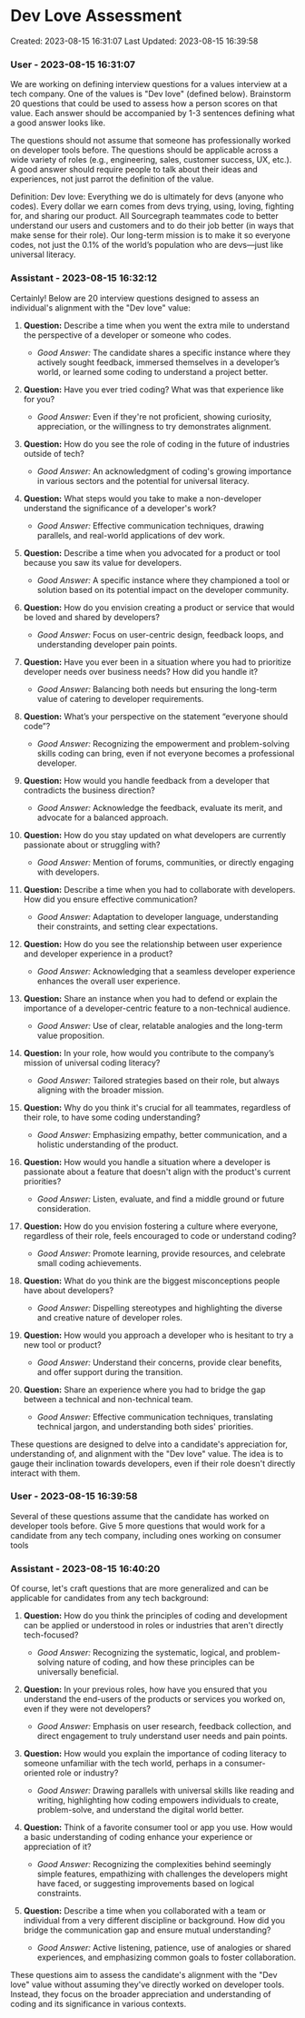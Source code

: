 # Dev Love Assessment

Created: 2023-08-15 16:31:07
Last Updated: 2023-08-15 16:39:58

### User - 2023-08-15 16:31:07

We are working on defining interview questions for a values interview at a tech company. One of the values is "Dev love" (defined below). Brainstorm 20 questions that could be used to assess how a person scores on that value. Each answer should be accompanied by 1-3 sentences defining what a good answer looks like. 

The questions should not assume that someone has professionally worked on developer tools before. The questions should be applicable across a wide variety of roles (e.g., engineering, sales, customer success, UX, etc.). A good answer should require people to talk about their ideas and experiences, not just parrot the definition of the value.

Definition: 
Dev love: Everything we do is ultimately for devs (anyone who codes). Every dollar we earn comes from devs trying, using, loving, fighting for, and sharing our product. All Sourcegraph teammates code to better understand our users and customers and to do their job better (in ways that make sense for their role). Our long-term mission is to make it so everyone codes, not just the 0.1% of the world’s population who are devs—just like universal literacy.


### Assistant - 2023-08-15 16:32:12

Certainly! Below are 20 interview questions designed to assess an individual's alignment with the "Dev love" value:

1. **Question:** Describe a time when you went the extra mile to understand the perspective of a developer or someone who codes.
   - *Good Answer:* The candidate shares a specific instance where they actively sought feedback, immersed themselves in a developer’s world, or learned some coding to understand a project better.

2. **Question:** Have you ever tried coding? What was that experience like for you?
   - *Good Answer:* Even if they're not proficient, showing curiosity, appreciation, or the willingness to try demonstrates alignment.

3. **Question:** How do you see the role of coding in the future of industries outside of tech?
   - *Good Answer:* An acknowledgment of coding's growing importance in various sectors and the potential for universal literacy.

4. **Question:** What steps would you take to make a non-developer understand the significance of a developer's work?
   - *Good Answer:* Effective communication techniques, drawing parallels, and real-world applications of dev work.

5. **Question:** Describe a time when you advocated for a product or tool because you saw its value for developers.
   - *Good Answer:* A specific instance where they championed a tool or solution based on its potential impact on the developer community.

6. **Question:** How do you envision creating a product or service that would be loved and shared by developers?
   - *Good Answer:* Focus on user-centric design, feedback loops, and understanding developer pain points.

7. **Question:** Have you ever been in a situation where you had to prioritize developer needs over business needs? How did you handle it?
   - *Good Answer:* Balancing both needs but ensuring the long-term value of catering to developer requirements.

8. **Question:** What’s your perspective on the statement “everyone should code”?
   - *Good Answer:* Recognizing the empowerment and problem-solving skills coding can bring, even if not everyone becomes a professional developer.

9. **Question:** How would you handle feedback from a developer that contradicts the business direction?
   - *Good Answer:* Acknowledge the feedback, evaluate its merit, and advocate for a balanced approach.

10. **Question:** How do you stay updated on what developers are currently passionate about or struggling with?
    - *Good Answer:* Mention of forums, communities, or directly engaging with developers.

11. **Question:** Describe a time when you had to collaborate with developers. How did you ensure effective communication?
    - *Good Answer:* Adaptation to developer language, understanding their constraints, and setting clear expectations.

12. **Question:** How do you see the relationship between user experience and developer experience in a product?
    - *Good Answer:* Acknowledging that a seamless developer experience enhances the overall user experience.

13. **Question:** Share an instance when you had to defend or explain the importance of a developer-centric feature to a non-technical audience.
    - *Good Answer:* Use of clear, relatable analogies and the long-term value proposition.

14. **Question:** In your role, how would you contribute to the company’s mission of universal coding literacy?
    - *Good Answer:* Tailored strategies based on their role, but always aligning with the broader mission.

15. **Question:** Why do you think it's crucial for all teammates, regardless of their role, to have some coding understanding?
    - *Good Answer:* Emphasizing empathy, better communication, and a holistic understanding of the product.

16. **Question:** How would you handle a situation where a developer is passionate about a feature that doesn't align with the product's current priorities?
    - *Good Answer:* Listen, evaluate, and find a middle ground or future consideration.

17. **Question:** How do you envision fostering a culture where everyone, regardless of their role, feels encouraged to code or understand coding?
    - *Good Answer:* Promote learning, provide resources, and celebrate small coding achievements.

18. **Question:** What do you think are the biggest misconceptions people have about developers?
    - *Good Answer:* Dispelling stereotypes and highlighting the diverse and creative nature of developer roles.

19. **Question:** How would you approach a developer who is hesitant to try a new tool or product?
    - *Good Answer:* Understand their concerns, provide clear benefits, and offer support during the transition.

20. **Question:** Share an experience where you had to bridge the gap between a technical and non-technical team.
    - *Good Answer:* Effective communication techniques, translating technical jargon, and understanding both sides' priorities.

These questions are designed to delve into a candidate's appreciation for, understanding of, and alignment with the "Dev love" value. The idea is to gauge their inclination towards developers, even if their role doesn't directly interact with them.

### User - 2023-08-15 16:39:58

Several of these questions assume that the candidate has worked on developer tools before. Give 5 more questions that would work for a candidate from any tech company, including ones working on consumer tools

### Assistant - 2023-08-15 16:40:20

Of course, let's craft questions that are more generalized and can be applicable for candidates from any tech background:

1. **Question:** How do you think the principles of coding and development can be applied or understood in roles or industries that aren't directly tech-focused?
   - *Good Answer:* Recognizing the systematic, logical, and problem-solving nature of coding, and how these principles can be universally beneficial.

2. **Question:** In your previous roles, how have you ensured that you understand the end-users of the products or services you worked on, even if they were not developers?
   - *Good Answer:* Emphasis on user research, feedback collection, and direct engagement to truly understand user needs and pain points.

3. **Question:** How would you explain the importance of coding literacy to someone unfamiliar with the tech world, perhaps in a consumer-oriented role or industry?
   - *Good Answer:* Drawing parallels with universal skills like reading and writing, highlighting how coding empowers individuals to create, problem-solve, and understand the digital world better.

4. **Question:** Think of a favorite consumer tool or app you use. How would a basic understanding of coding enhance your experience or appreciation of it?
   - *Good Answer:* Recognizing the complexities behind seemingly simple features, empathizing with challenges the developers might have faced, or suggesting improvements based on logical constraints.

5. **Question:** Describe a time when you collaborated with a team or individual from a very different discipline or background. How did you bridge the communication gap and ensure mutual understanding?
   - *Good Answer:* Active listening, patience, use of analogies or shared experiences, and emphasizing common goals to foster collaboration.

These questions aim to assess the candidate's alignment with the "Dev love" value without assuming they've directly worked on developer tools. Instead, they focus on the broader appreciation and understanding of coding and its significance in various contexts.

